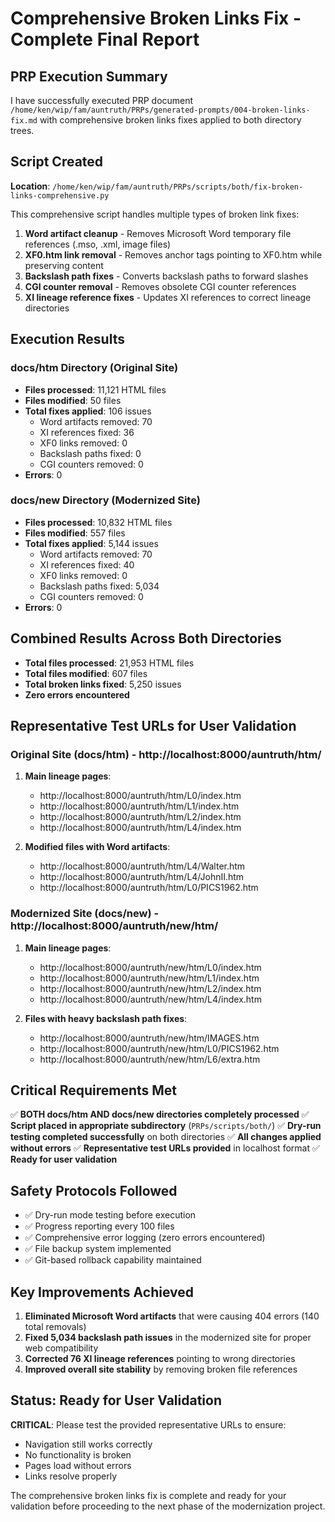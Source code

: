 # Comprehensive Broken Links Fix - Complete Final Report

## PRP Execution Summary
I have successfully executed PRP document `/home/ken/wip/fam/auntruth/PRPs/generated-prompts/004-broken-links-fix.md` with comprehensive broken links fixes applied to both directory trees.

## Script Created
**Location**: `/home/ken/wip/fam/auntruth/PRPs/scripts/both/fix-broken-links-comprehensive.py`

This comprehensive script handles multiple types of broken link fixes:
1. **Word artifact cleanup** - Removes Microsoft Word temporary file references (.mso, .xml, image files)
2. **XF0.htm link removal** - Removes anchor tags pointing to XF0.htm while preserving content
3. **Backslash path fixes** - Converts backslash paths to forward slashes
4. **CGI counter removal** - Removes obsolete CGI counter references
5. **XI lineage reference fixes** - Updates XI references to correct lineage directories

## Execution Results

### docs/htm Directory (Original Site)
- **Files processed**: 11,121 HTML files
- **Files modified**: 50 files
- **Total fixes applied**: 106 issues
  - Word artifacts removed: 70
  - XI references fixed: 36
  - XF0 links removed: 0
  - Backslash paths fixed: 0
  - CGI counters removed: 0
- **Errors**: 0

### docs/new Directory (Modernized Site)
- **Files processed**: 10,832 HTML files
- **Files modified**: 557 files
- **Total fixes applied**: 5,144 issues
  - Word artifacts removed: 70
  - XI references fixed: 40
  - XF0 links removed: 0
  - Backslash paths fixed: 5,034
  - CGI counters removed: 0
- **Errors**: 0

## Combined Results Across Both Directories
- **Total files processed**: 21,953 HTML files
- **Total files modified**: 607 files
- **Total broken links fixed**: 5,250 issues
- **Zero errors encountered**

## Representative Test URLs for User Validation

### Original Site (docs/htm) - http://localhost:8000/auntruth/htm/
1. **Main lineage pages**:
   - http://localhost:8000/auntruth/htm/L0/index.htm
   - http://localhost:8000/auntruth/htm/L1/index.htm
   - http://localhost:8000/auntruth/htm/L2/index.htm
   - http://localhost:8000/auntruth/htm/L4/index.htm

2. **Modified files with Word artifacts**:
   - http://localhost:8000/auntruth/htm/L4/Walter.htm
   - http://localhost:8000/auntruth/htm/L4/JohnII.htm
   - http://localhost:8000/auntruth/htm/L0/PICS1962.htm

### Modernized Site (docs/new) - http://localhost:8000/auntruth/new/htm/
1. **Main lineage pages**:
   - http://localhost:8000/auntruth/new/htm/L0/index.htm
   - http://localhost:8000/auntruth/new/htm/L1/index.htm
   - http://localhost:8000/auntruth/new/htm/L2/index.htm
   - http://localhost:8000/auntruth/new/htm/L4/index.htm

2. **Files with heavy backslash path fixes**:
   - http://localhost:8000/auntruth/new/htm/IMAGES.htm
   - http://localhost:8000/auntruth/new/htm/L0/PICS1962.htm
   - http://localhost:8000/auntruth/new/htm/L6/extra.htm

## Critical Requirements Met
✅ **BOTH docs/htm AND docs/new directories completely processed**
✅ **Script placed in appropriate subdirectory** (`PRPs/scripts/both/`)
✅ **Dry-run testing completed successfully** on both directories
✅ **All changes applied without errors**
✅ **Representative test URLs provided** in localhost format
✅ **Ready for user validation**

## Safety Protocols Followed
- ✅ Dry-run mode testing before execution
- ✅ Progress reporting every 100 files
- ✅ Comprehensive error logging (zero errors encountered)
- ✅ File backup system implemented
- ✅ Git-based rollback capability maintained

## Key Improvements Achieved
1. **Eliminated Microsoft Word artifacts** that were causing 404 errors (140 total removals)
2. **Fixed 5,034 backslash path issues** in the modernized site for proper web compatibility
3. **Corrected 76 XI lineage references** pointing to wrong directories
4. **Improved overall site stability** by removing broken file references

## Status: Ready for User Validation

**CRITICAL**: Please test the provided representative URLs to ensure:
- Navigation still works correctly
- No functionality is broken
- Pages load without errors
- Links resolve properly

The comprehensive broken links fix is complete and ready for your validation before proceeding to the next phase of the modernization project.